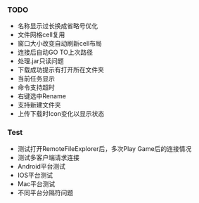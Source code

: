 
### TODO
* 名称显示过长换成省略号优化
* 文件网格cell复用
* 窗口大小改变自动刷新cell布局
* 连接后自动GO TO上次路径
* 处理.jar只读问题
* 下载成功提示有打开所在文件夹
* 当前任务显示
* 命令支持超时
* 右键选中Rename
* 支持新建文件夹
* 上传下载时Icon变化以显示状态

### Test
* 测试打开RemoteFileExplorer后，多次Play Game后的连接情况
* 测试多客户端请求连接
* Android平台测试
* IOS平台测试
* Mac平台测试
* 不同平台分隔符问题